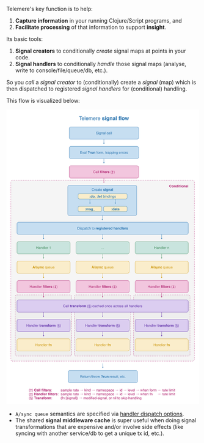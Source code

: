 Telemere's key function is to help:

1. **Capture information** in your running Clojure/Script programs, and
2. **Facilitate processing** of that information to support **insight**.

Its basic tools:

1. **Signal creators** to conditionally *create* signal maps at points in your code.
2. **Signal handlers** to conditionally *handle* those signal maps (analyse, write to
console/file/queue/db, etc.).

So you *call* a *signal creator* to (conditionally) create a *signal* (map) which is then dispatched to registered _signal handlers_ for (conditional) handling.

This flow is visualized below:

<img src="https://raw.githubusercontent.com/taoensso/telemere/master/imgs/signal-flow.svg" alt="Telemere signal flowchart" width="640"/>

- `A/sync queue` semantics are specified via [handler dispatch options](https://cljdoc.org/d/com.taoensso/telemere/CURRENT/api/taoensso.telemere#help:handler-dispatch-options).
- The shared **signal middleware cache** is super useful when doing signal transformations that are expensive and/or involve side effects (like syncing with another service/db to get a unique tx id, etc.).